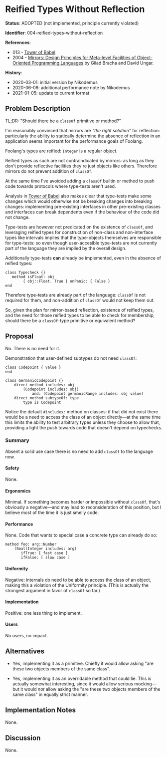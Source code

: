 # Reified Types Without Reflection

**Status**: ADOPTED (not implemented, principle currently violated)

**Identifier**: 004-reified-types-without-reflection

**References**:
- 013 - [Tower of Babel](design/013-tower-of-babel.md)
- 2004 - [Mirrors: Design Principles for Meta-level Facilities of
  Object-Oriented Programming Languages](https://bracha.org/mirrors.pdf) by
  Gilad Bracha and David Ungar.

**History**:
- 2020-03-01: initial version by Nikodemus
- 2020-06-06: additional performance note by Nikodemus
- 2021-01-05: update to current format

## Problem Description

TL;DR: "Should there be a `classOf` primitive or method?"

I'm reasonably convinced that mirrors are _"the right solution"_ for reflection:
particularly the ability to statically determine the absence of reflection in an
application seems important for the performance goals of Foolang.

Foolang's types are reified: `Integer` is a regular object.

Reified types as such are not contraindicated by mirrors: as long as they don't
provide reflective facilities they're just objects like others. Therefore
mirrors do not prevent addition of `classOf`.

At the same time I've avoided adding a `classOf` builtin or method to push code
towards protocols where type-tests aren't used.

Analysis in [Tower of Babel](design/013-tower-of-babel.md) also makes clear that
type-tests make some changes which would otherwise not be breaking changes into
breaking changes: implementing pre-existing interfaces in other pre-existing
classes and interfaces can break dependents even if the behaviour of the code
did not change.

Type-tests are however not predicated on the existence of `classOf`, and
leveraging reified types for construction of non-class and non-interface types
like intervals implies that the type-objects themselves are responsible for
type-tests: so even though user-accesible type-tests are not currently part of
the language they are implied by the overall design.

Additionally type-tests **can** already be implemented, even in the absence of
reified types:

``` foolang
class Typecheck {}
   method isFloat: obj
        { obj::Float. True } onPanic: { False }
end
```

Therefore type-tests are already part of the language: `classOf` is not required
for them, and non-addition of `classOf` would not keep them out.

So, given the plan for mirror-based reflection, existence of reified types,
and the need for those reified types to be able to check for membership, should
there be a `classOf`-type primitive or equivalent method?

## Proposal

No. There is no need for it.

Demonstration that user-defined subtypes do not need `classOf`:

``` foolang
class Codepoint { value }
end

class GermanicCodepoint {}
    direct method includes: obj
        (Codepoint includes: obj)
            and: (Codepoint germanicRange includes: obj value)
    direct method subtypeOf: type
        type is Codepoint
```

Notice the default `#includes:` method on classes: if that did not exist there
would be a need to access the class of an object directly&mdash;at the same time
this limits the ability to test arbitrary types unless they choose to allow
that, providing a light the push towards code that doesn't depend on typechecks.

### Summary

Absent a solid use case there is no need to add `classOf` to the language now.

#### Safety

None.

#### Ergonomics

Minimal. If something becomes harder or impossible without `classOf`, that's
obviously a negative&mdash;and may lead to reconsideration of this position, but
I believe most of the time it is just smelly code.

#### Performance

None. Code that wants to special case a concrete type can already do so:

```
method foo: arg::Number
    (SmallInteger includes: arg)
       ifTrue: [ fast case ]
       ifFalse: [ slow case ]
```

#### Uniformity

Negative: internals do need to be able to access the class of an object, making
this a violation of the Uniformity principle. (This is actually the strongest
argument in favor of `classOf` so far.)

#### Implementation

Positive: one less thing to implement.

#### Users

No users, no impact.

## Alternatives

- Yes, implementing it as a primitive. Chiefly it would allow asking "are these
  two objects members of the same class".

- Yes, implementing it as an overridable method that could lie. This is actually
  somewhat interesting, since it would allow serious mocking&mdash;but it would
  _not_ allow asking the "are these two objects members of the same class" in
  equally strict manner.

## Implementation Notes

None.

## Discussion

None.
